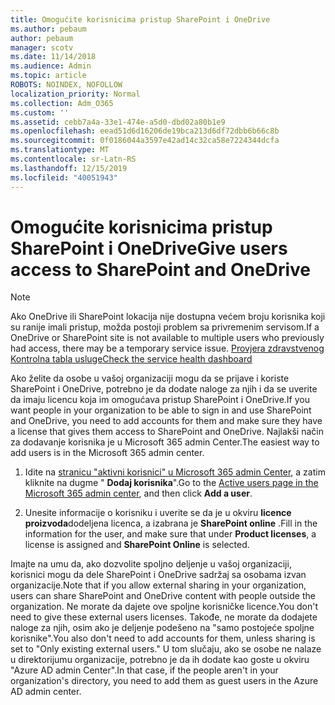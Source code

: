 ```yaml
---
title: Omogućite korisnicima pristup SharePoint i OneDrive
ms.author: pebaum
author: pebaum
manager: scotv
ms.date: 11/14/2018
ms.audience: Admin
ms.topic: article
ROBOTS: NOINDEX, NOFOLLOW
localization_priority: Normal
ms.collection: Adm_O365
ms.custom: ''
ms.assetid: cebb7a4a-33e1-474e-a5d0-dbd02a80b1e9
ms.openlocfilehash: eead51d6d16206de19bca213d6df72dbb6b66c8b
ms.sourcegitcommit: 0f0186044a3597e42ad14c32ca58e7224344dcfa
ms.translationtype: MT
ms.contentlocale: sr-Latn-RS
ms.lasthandoff: 12/15/2019
ms.locfileid: "40051943"
---
```

# <a name="give-users-access-to-sharepoint-and-onedrive"></a><span data-ttu-id="bb19c-102">Omogućite korisnicima pristup SharePoint i OneDrive</span><span class="sxs-lookup"><span data-stu-id="bb19c-102">Give users access to SharePoint and OneDrive</span></span>

> [!NOTE]
> <span data-ttu-id="bb19c-103">Ako OneDrive ili SharePoint lokacija nije dostupna većem broju korisnika koji su ranije imali pristup, možda postoji problem sa privremenim servisom.</span><span class="sxs-lookup"><span data-stu-id="bb19c-103">If a OneDrive or SharePoint site is not available to multiple users who previously had access, there may be a temporary service issue.</span></span> [<span data-ttu-id="bb19c-104">Provjera zdravstvenog Kontrolna tabla usluge</span><span class="sxs-lookup"><span data-stu-id="bb19c-104">Check the service health dashboard</span></span>](https://portal.office.com/adminportal/home#/servicehealth)
  
<span data-ttu-id="bb19c-105">Ako želite da osobe u vašoj organizaciji mogu da se prijave i koriste SharePoint i OneDrive, potrebno je da dodate naloge za njih i da se uverite da imaju licencu koja im omogućava pristup SharePoint i OneDrive.</span><span class="sxs-lookup"><span data-stu-id="bb19c-105">If you want people in your organization to be able to sign in and use SharePoint and OneDrive, you need to add accounts for them and make sure they have a license that gives them access to SharePoint and OneDrive.</span></span> <span data-ttu-id="bb19c-106">Najlakši način za dodavanje korisnika je u Microsoft 365 admin Center.</span><span class="sxs-lookup"><span data-stu-id="bb19c-106">The easiest way to add users is in the Microsoft 365 admin center.</span></span>
  
1. <span data-ttu-id="bb19c-107">Idite na [stranicu "aktivni korisnici" u Microsoft 365 admin Center](https://portal.office.com/adminportal/home#/users), a zatim kliknite na dugme " **Dodaj korisnika**".</span><span class="sxs-lookup"><span data-stu-id="bb19c-107">Go to the [Active users page in the Microsoft 365 admin center](https://portal.office.com/adminportal/home#/users), and then click **Add a user**.</span></span>
    
2. <span data-ttu-id="bb19c-108">Unesite informacije o korisniku i uverite se da je u okviru **licence proizvoda**dodeljena licenca, a izabrana je **SharePoint online** .</span><span class="sxs-lookup"><span data-stu-id="bb19c-108">Fill in the information for the user, and make sure that under **Product licenses**, a license is assigned and **SharePoint Online** is selected.</span></span> 
    
<span data-ttu-id="bb19c-109">Imajte na umu da, ako dozvolite spoljno deljenje u vašoj organizaciji, korisnici mogu da dele SharePoint i OneDrive sadržaj sa osobama izvan organizacije.</span><span class="sxs-lookup"><span data-stu-id="bb19c-109">Note that if you allow external sharing in your organization, users can share SharePoint and OneDrive content with people outside the organization.</span></span> <span data-ttu-id="bb19c-110">Ne morate da dajete ove spoljne korisničke licence.</span><span class="sxs-lookup"><span data-stu-id="bb19c-110">You don't need to give these external users licenses.</span></span> <span data-ttu-id="bb19c-111">Takođe, ne morate da dodajete naloge za njih, osim ako je deljenje podešeno na "samo postojeće spoljne korisnike".</span><span class="sxs-lookup"><span data-stu-id="bb19c-111">You also don't need to add accounts for them, unless sharing is set to "Only existing external users."</span></span> <span data-ttu-id="bb19c-112">U tom slučaju, ako se osobe ne nalaze u direktorijumu organizacije, potrebno je da ih dodate kao goste u okviru "Azure AD admin Center".</span><span class="sxs-lookup"><span data-stu-id="bb19c-112">In that case, if the people aren't in your organization's directory, you need to add them as guest users in the Azure AD admin center.</span></span>
  

